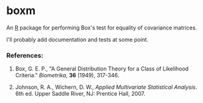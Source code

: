 # boxm

An [R](https://www.r-project.org) package for performing Box's test for equality of covariance
matrices.

I'll probably add documentation and tests at some point.

### References:

1. Box, G. E. P., "A General Distribution Theory for a Class of Likelihood Criteria."
  *Biometrika*, **36** (1949), 317-346.

2. Johnson, R. A., Wichern, D. W., *Applied Multivariate Statistical Analysis*. 6th ed.
  Upper Saddle River, NJ: Prentice Hall, 2007.
